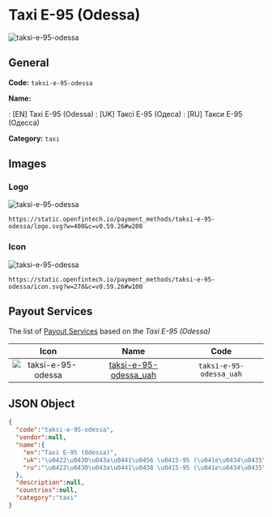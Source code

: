 
# Taxi E-95 (Odessa) 
![taksi-e-95-odessa](https://static.openfintech.io/payment_methods/taksi-e-95-odessa/logo.svg?w=400&c=v0.59.26#w200)  

## General 
**Code:** `taksi-e-95-odessa` 
 
**Name:** 
 
:	[EN] Taxi E-95 (Odessa) 
:	[UK] Таксі Е-95 (Одеса) 
:	[RU] Такси Е-95 (Одесса) 
 
**Category:** `taxi` 
 

## Images 

### Logo 
![taksi-e-95-odessa](https://static.openfintech.io/payment_methods/taksi-e-95-odessa/logo.svg?w=400&c=v0.59.26#w200)  

```
https://static.openfintech.io/payment_methods/taksi-e-95-odessa/logo.svg?w=400&c=v0.59.26#w200
```  

### Icon 
![taksi-e-95-odessa](https://static.openfintech.io/payment_methods/taksi-e-95-odessa/icon.svg?w=278&c=v0.59.26#w100)  

```
https://static.openfintech.io/payment_methods/taksi-e-95-odessa/icon.svg?w=278&c=v0.59.26#w100
```  

## Payout Services 
 
The list of [Payout Services](/payout-services/) based on the _Taxi E-95 (Odessa)_ 

|Icon|Name|Code| 
|:---:|:---:|:---:| 
|![taksi-e-95-odessa](https://static.openfintech.io/payout_methods/taksi-e-95-odessa/icon.svg?w=278&c=v0.59.26#w40) |[taksi-e-95-odessa_uah](/payout-services/taksi-e-95-odessa_uah/)|`taksi-e-95-odessa_uah`| 
 

## JSON Object 

```json
{
  "code":"taksi-e-95-odessa",
  "vendor":null,
  "name":{
    "en":"Taxi E-95 (Odessa)",
    "uk":"\u0422\u0430\u043a\u0441\u0456 \u0415-95 (\u041e\u0434\u0435\u0441\u0430)",
    "ru":"\u0422\u0430\u043a\u0441\u0438 \u0415-95 (\u041e\u0434\u0435\u0441\u0441\u0430)"
  },
  "description":null,
  "countries":null,
  "category":"taxi"
}
```  
